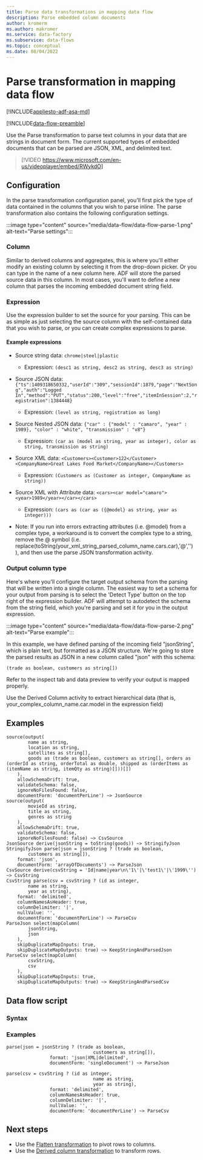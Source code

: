 ```yaml
---
title: Parse data transformations in mapping data flow
description: Parse embedded column documents
author: kromerm
ms.author: makromer
ms.service: data-factory
ms.subservice: data-flows
ms.topic: conceptual
ms.date: 08/04/2022
---
```


# Parse transformation in mapping data flow

[!INCLUDE[appliesto-adf-asa-md](includes/appliesto-adf-asa-md.md)]

[!INCLUDE[data-flow-preamble](includes/data-flow-preamble.md)]

Use the Parse transformation to parse text columns in your data that are strings in document form. The current supported types of embedded documents that can be parsed are JSON, XML, and delimited text.

> [!VIDEO https://www.microsoft.com/en-us/videoplayer/embed/RWykdO]

## Configuration

In the parse transformation configuration panel, you'll first pick the type of data contained in the columns that you wish to parse inline. The parse transformation also contains the following configuration settings.

:::image type="content" source="media/data-flow/data-flow-parse-1.png" alt-text="Parse settings":::

### Column

Similar to derived columns and aggregates, this is where you'll either modify an existing column by selecting it from the drop-down picker. Or you can type in the name of a new column here. ADF will store the parsed source data in this column. In most cases, you'll want to define a new column that parses the incoming embedded document string field.

### Expression

Use the expression builder to set the source for your parsing. This can be as simple as just selecting the source column with the self-contained data that you wish to parse, or you can create complex expressions to parse.

#### Example expressions

* Source string data: ```chrome|steel|plastic```
  * Expression: ```(desc1 as string, desc2 as string, desc3 as string)```

* Source JSON data: ```{"ts":1409318650332,"userId":"309","sessionId":1879,"page":"NextSong","auth":"Logged In","method":"PUT","status":200,"level":"free","itemInSession":2,"registration":1384448}```
  * Expression: ```(level as string, registration as long)```

* Source Nested JSON data: ```{"car" : {"model" : "camaro", "year" : 1989}, "color" : "white", "transmission" : "v8"}```
  * Expression: ```(car as (model as string, year as integer), color as string, transmission as string)```

* Source XML data: ```<Customers><Customer>122</Customer><CompanyName>Great Lakes Food Market</CompanyName></Customers>```
  * Expression: ```(Customers as (Customer as integer, CompanyName as string))```

* Source XML with Attribute data: ```<cars><car model="camaro"><year>1989</year></car></cars>```
  * Expression: ```(cars as (car as ({@model} as string, year as integer)))```

* Note: If you run into errors extracting attributes (i.e. @model) from a complex type, a workaround is to convert the complex type to a string, remove the @ symbol (i.e. replace(toString(your_xml_string_parsed_column_name.cars.car),'@','')
), and then use the parse JSON transformation activity. 

### Output column type

Here's where you'll configure the target output schema from the parsing that will be written into a single column. The easiest way to set a schema for your output from parsing is to select the 'Detect Type' button on the top right of the expression builder. ADF will attempt to autodetect the schema from the string field, which you're parsing and set it for you in the output expression.

:::image type="content" source="media/data-flow/data-flow-parse-2.png" alt-text="Parse example":::

In this example, we have defined parsing of the incoming field "jsonString", which is plain text, but formatted as a JSON structure. We're going to store the parsed results as JSON in a new column called "json" with this schema:

`(trade as boolean, customers as string[])`

Refer to the inspect tab and data preview to verify your output is mapped properly.

Use the Derived Column activity to extract hierarchical data (that is, your_complex_column_name.car.model in the expression field)

## Examples

```
source(output(
		name as string,
		location as string,
		satellites as string[],
		goods as (trade as boolean, customers as string[], orders as (orderId as string, orderTotal as double, shipped as (orderItems as (itemName as string, itemQty as string)[]))[])
	),
	allowSchemaDrift: true,
	validateSchema: false,
	ignoreNoFilesFound: false,
	documentForm: 'documentPerLine') ~> JsonSource
source(output(
		movieId as string,
		title as string,
		genres as string
	),
	allowSchemaDrift: true,
	validateSchema: false,
	ignoreNoFilesFound: false) ~> CsvSource
JsonSource derive(jsonString = toString(goods)) ~> StringifyJson
StringifyJson parse(json = jsonString ? (trade as boolean,
		customers as string[]),
	format: 'json',
	documentForm: 'arrayOfDocuments') ~> ParseJson
CsvSource derive(csvString = 'Id|name|year\n\'1\'|\'test1\'|\'1999\'') ~> CsvString
CsvString parse(csv = csvString ? (id as integer,
		name as string,
		year as string),
	format: 'delimited',
	columnNamesAsHeader: true,
	columnDelimiter: '|',
	nullValue: '',
	documentForm: 'documentPerLine') ~> ParseCsv
ParseJson select(mapColumn(
		jsonString,
		json
	),
	skipDuplicateMapInputs: true,
	skipDuplicateMapOutputs: true) ~> KeepStringAndParsedJson
ParseCsv select(mapColumn(
		csvString,
		csv
	),
	skipDuplicateMapInputs: true,
	skipDuplicateMapOutputs: true) ~> KeepStringAndParsedCsv
```

## Data flow script

### Syntax

### Examples

```
parse(json = jsonString ? (trade as boolean,
                                customers as string[]),
                format: 'json|XML|delimited',
                documentForm: 'singleDocument') ~> ParseJson

parse(csv = csvString ? (id as integer,
                                name as string,
                                year as string),
                format: 'delimited',
                columnNamesAsHeader: true,
                columnDelimiter: '|',
                nullValue: '',
                documentForm: 'documentPerLine') ~> ParseCsv
```    

## Next steps

* Use the [Flatten transformation](data-flow-flatten.md) to pivot rows to columns.
* Use the [Derived column transformation](data-flow-derived-column.md) to transform rows.
